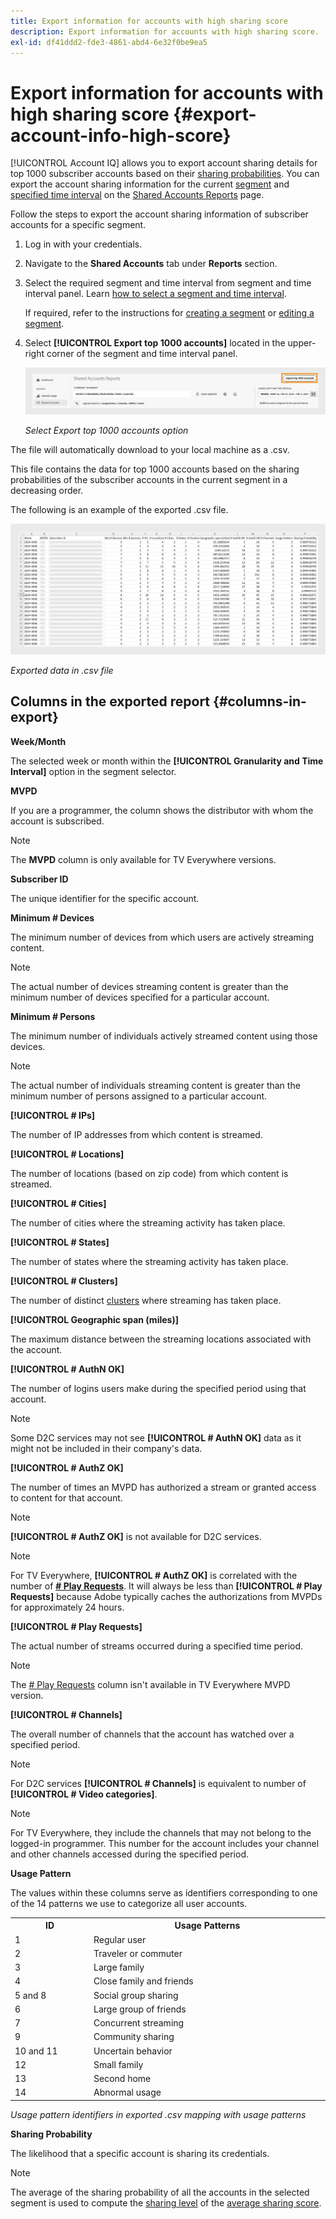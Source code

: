 ```yaml
---
title: Export information for accounts with high sharing score
description: Export information for accounts with high sharing score.
exl-id: df41ddd2-fde3-4861-abd4-6e32f0be9ea5
---
```

# Export information for accounts with high sharing score {#export-account-info-high-score}

[!UICONTROL Account IQ] allows you to export account sharing details for top 1000 subscriber accounts based on their [sharing probabilities](/help/accountiq/product-concepts.md#account-sharing-probability-def). You can export the account sharing information for the current [segment](/help/accountiq/product-concepts.md#segment-def) and [specified time interval](/help/accountiq/product-concepts.md#time-interval-def) on the [Shared Accounts Reports](/help/accountiq/shared-acc-reports.md) page.

Follow the steps to export the account sharing information of subscriber accounts for a specific segment.

1. Log in with your credentials.
1. Navigate to the **Shared Accounts** tab under **Reports** section.
1. Select the required segment and time interval from segment and time interval panel. Learn [how to select a segment and time interval](segments-timeinterval.md).

   If required, refer to the instructions for [creating a segment](work-with-segments.md#create-new-segment) or [editing a segment](work-with-segments.md#edit-segment).

1. Select **[!UICONTROL Export top 1000 accounts]** located in the upper-right corner of the segment and time interval panel.

   ![Export top 1000 accounts](assets/export-top-1000-accounts.png)

   *Select Export top 1000 accounts option*

The file will automatically download to your local machine as a .csv. 

This file contains the data for top 1000 accounts based on the sharing probabilities of the subscriber accounts in the current segment in a decreasing order.

The following is an example of the exported .csv file.

![exported data in .csv file](assets/exported-csv.png)

*Exported data in .csv file*

## Columns in the exported report {#columns-in-export}

**Week/Month**  

The selected week or month within the **[!UICONTROL Granularity and Time Interval]** option in the segment selector. 

**MVPD** 

If you are a programmer, the column shows the distributor with whom the account is subscribed.

>[!NOTE]
>
> The **MVPD** column is only available for TV Everywhere versions. 

**Subscriber ID** 

The unique identifier for the specific account.

**Minimum # Devices** 

The minimum number of devices from which users are actively streaming content. 

>[!NOTE]
>
>The actual number of devices streaming content is greater than the minimum number of devices specified for a particular account. 

**Minimum # Persons**  

The minimum number of individuals actively streamed content using those devices.

>[!NOTE]
>
>The actual number of individuals streaming content is greater than the minimum number of persons assigned to a particular account. 

**[!UICONTROL # IPs]** 

The number of IP addresses from which content is streamed. 

**[!UICONTROL # Locations]** 

The number of locations (based on zip code) from which content is streamed. 

**[!UICONTROL # Cities]**

The number of cities where the streaming activity has taken place.

**[!UICONTROL # States]**

The number of states where the streaming activity has taken place.

**[!UICONTROL # Clusters]**

The number of distinct [clusters](/help/accountiq/product-concepts.md#cluster-def) where streaming has taken place.

**[!UICONTROL Geographic span (miles)]**

The maximum distance between the streaming locations associated with the account.

**[!UICONTROL # AuthN OK]**

The number of logins users make during the specified period using that account.

>[!NOTE]
>
> Some D2C services may not see **[!UICONTROL # AuthN OK]** data as it might not be included in their company's data.

**[!UICONTROL # AuthZ OK]**

The number of times an MVPD has authorized a stream or granted access to content for that account.

>[!NOTE]
>
>**[!UICONTROL # AuthZ OK]** is not available for D2C services. 

>[!NOTE]
>
>For TV Everywhere, **[!UICONTROL # AuthZ OK]** is correlated with the number of **[# Play Requests](/help/accountiq/product-concepts.md##play-requests-def)**. It will always be less than **[!UICONTROL # Play Requests]** because Adobe typically caches the authorizations from MVPDs for approximately 24 hours.


**[!UICONTROL # Play Requests]**

The actual number of streams occurred during a specified time period.

   >[!NOTE]
   >
   >The [# Play Requests](/help/accountiq/product-concepts.md##play-requests-def) column isn't available in TV Everywhere MVPD version.

**[!UICONTROL # Channels]**

The overall number of channels that the account has watched over a specified period.

>[!NOTE]
>
> For D2C services **[!UICONTROL # Channels]** is equivalent to number of **[!UICONTROL # Video categories]**. 

>[!NOTE]
>
>For TV Everywhere, they include the channels that may not belong to the logged-in programmer. This number for the account includes your channel and other channels accessed during the specified period.


**Usage Pattern**

The values within these columns serve as identifiers corresponding to one of the 14 patterns we use to categorize all user accounts.

<table>
    <tbody>
      <tr>
        <th style="width:10%">ID</th>
        <th style="width:30%">Usage Patterns</th>
      </tr>
      <tr>
        <td>1</td>
        <td>Regular user</td>
      </tr>
      <tr>
        <td>2</td>
        <td>Traveler or commuter</td>
      </tr>
      <tr>
        <td>3</td>
        <td>Large family</td>
      </tr>
      <tr>
        <td>4</td>
        <td>Close family and friends</td>
      </tr>
      </tr>
         <td>5 and 8</td>
         <td>Social group sharing</td>
      </tr>
      </tr>
         <td>6</td>
         <td>Large group of friends</td>
      </tr>
      </tr>
         <td>7</td>
         <td>Concurrent streaming</td>
      </tr>
      </tr>
         <td>9</td>
         <td>Community sharing</td>
      </tr>
      </tr>
         <td>10 and 11</td>
         <td>Uncertain behavior</td>
      </tr>
      </tr>
         <td>12</td>
         <td>Small family</td>
      </tr>
      </tr>
         <td>13</td>
         <td>Second home </td>
      </tr>
      </tr>
         <td>14</td>
         <td>Abnormal usage</td>
      </tr>
    </tbody>
  </table>

*Usage pattern identifiers in exported .csv mapping with usage patterns*

**Sharing Probability**

The likelihood that a specific account is sharing its credentials.

>[!NOTE]
>
> The average of the sharing probability of all the accounts in the selected segment is used to compute the [sharing level](/help/accountiq/data-panels.md#sharing-level) of the [average sharing score](/help/accountiq/data-panels.md#aggregated-sharing).
